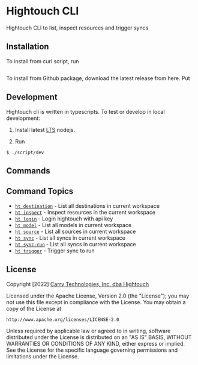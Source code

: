 Hightouch CLI
=================

Hightouch CLI to list, inspect resources and trigger syncs

## Installation

To install from curl script, run 

```shell

```

To install from Github package, download the latest release from here. Put 

## Development

Hightouch cli is written in typescripts. To test or develop in local development:

1. Install latest [LTS](https://nodejs.org/en/download/) nodejs. 

2. Run
```shell
$ ./script/dev
```

<!-- usagestop -->
## Commands
<!-- commands -->
## Command Topics

* [`ht destination`](docs/destination.md) - List all destinations in current workspace
* [`ht inspect`](docs/inspect.md) - Inspect resources in the current workspace
* [`ht login`](docs/login.md) - Login hightouch with api key
* [`ht model`](docs/model.md) - List all models in current workspace
* [`ht source`](docs/source.md) - List all sources in current workspace
* [`ht sync`](docs/sync.md) - List all syncs in current workspace
* [`ht sync-run`](docs/sync-run.md) - List all syncs in current workspace
* [`ht trigger`](docs/trigger.md) - Trigger sync to run

<!-- commandsstop -->

## License

Copyright [2022] [Carry Technologies, Inc. dba Hightouch](https://hightouch.io/)

Licensed under the Apache License, Version 2.0 (the "License");
you may not use this file except in compliance with the License.
You may obtain a copy of the License at

    http://www.apache.org/licenses/LICENSE-2.0

Unless required by applicable law or agreed to in writing, software
distributed under the License is distributed on an "AS IS" BASIS,
WITHOUT WARRANTIES OR CONDITIONS OF ANY KIND, either express or implied.
See the License for the specific language governing permissions and
limitations under the License.
